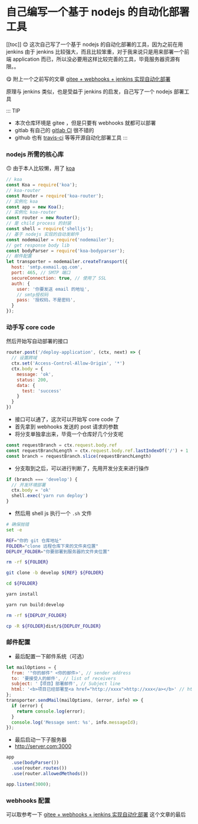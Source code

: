 # 自己编写一个基于 nodejs 的自动化部署工具
[[toc]]
:blush: 这次自己写了一个基于 nodejs 的自动化部署的工具，因为之前在用 jenkins 由于 jenkins 比较强大，而且比较笨重，对于我来说只是用来部署一个前端 application 而已，所以没必要用这样比较完善的工具，毕竟服务器资源有限。。

:yum: 附上一个之前写的文章
[gitee + webhooks + jenkins 实现自动化部署](https://smalin.cn/Linux/Jenkins.html)

原理与 jenkins 类似，也是受益于 jenkins 的启发，自己写了一个 nodejs 部署工具

::: TIP
- 本次仓库环境是 gitee ，但是只要有 webhooks 就都可以部署
- gitlab 有自己的 [gitlab CI](https://docs.gitlab.com/ee/ci/) 很不错的
- github 也有 [travis-ci](https://travis-ci.org/) 等等开源自动化部署工具
:::
### nodejs 所需的核心库

:upside_down_face: 由于本人比较懒，用了 [koa](https://koa.bootcss.com/)
``` js
// koa
const Koa = require('koa');
// koa-router
const Router = require('koa-router');
// 实例化 koa
const app = new Koa();
// 实例化 koa-router
const router = new Router();
// 是 child process 的封装
const shell = require('shelljs');
// 基于 nodejs 实现的自动发邮件
const nodemailer = require('nodemailer');
// get response body lib
const bodyParser = require('koa-bodyparser');
// 邮件配置
let transporter = nodemailer.createTransport({
  host: 'smtp.exmail.qq.com',
  port: 465, // SMTP 端口
  secureConnection: true, // 使用了 SSL
  auth: {
    user: '你要发送 email 的地址',
    // smtp授权码
    pass: '授权码，不是密码',
  }
});
```
### 动手写 core code
然后开始写自动部署的接口

``` js
router.post('/deploy-application', (ctx, next) => {
  // 设置跨域
  ctx.set('Access-Control-Allow-Origin', '*')
  ctx.body = {
    message: 'ok',
    status: 200,
    data: {
      test: 'success'
    }
  }
})
```
- 接口可以通了，这次可以开始写 core code 了
- 首先拿到 webhooks 发送的 post 请求的参数
- 将分支单独拿出来，毕竟一个仓库好几个分支呢
``` js
const requestBranch = ctx.request.body.ref
const requestBranchLength = ctx.request.body.ref.lastIndexOf('/') + 1
const branch = requestBranch.slice(requestBranchLength)
```

- 分支取到之后，可以进行判断了，先用开发分支来进行操作

``` js
if (branch === 'develop') {
  // 开发环境部署
  ctx.body = 'ok'
  shell.exec('yarn run deploy')
}
```
- 然后用 shell js 执行一个 `.sh` 文件

``` bash
# 确保抛错
set -e

REF="你的 git 仓库地址"
FOLDER="clone 远程仓库下来的文件夹位置"
DEPLOY_FOLDER="你要部署到服务器的文件夹位置"

rm -rf ${FOLDER}

git clone -b develop ${REF} ${FOLDER}

cd ${FOLDER}

yarn install

yarn run build:develop

rm -rf ${DEPLOY_FOLDER}

cp -R ${FOLDER}dist/${DEPLOY_FOLDER}
```
### 邮件配置
- 最后配置一下邮件系统（可选）

``` js
let mailOptions = {
  from: '"你的邮件" <你的邮件>', // sender address
  to: '要接受人的邮件', // list of receivers
  subject: '【项目】部署邮件', // Subject line
  html: '<b>项目已经部署至<a href="http://xxxx">http://xxx</a></b>' // html body
};
transporter.sendMail(mailOptions, (error, info) => {
  if (error) {
    return console.log(error);
  }
  console.log('Message sent: %s', info.messageId);
});
```

- 最后启动一下子服务器
- http://server.com:3000

``` js
app
  .use(bodyParser())
  .use(router.routes())
  .use(router.allowedMethods())

app.listen(3000);
```

### webhooks 配置

可以取参考一下 [gitee + webhooks + jenkins 实现自动化部署](https://smalin.cn/Linux/Jenkins.html) 这个文章的最后